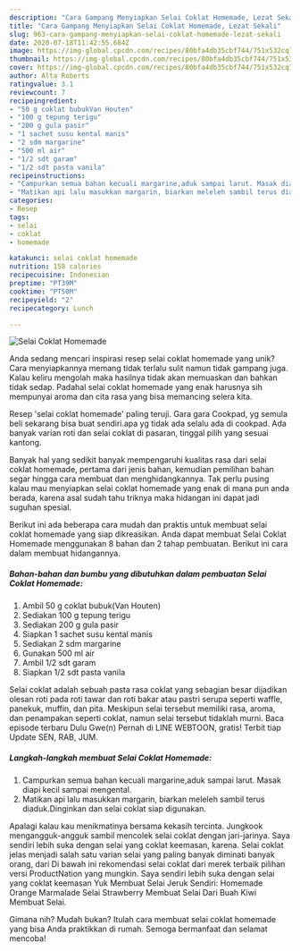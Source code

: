 ```yaml
---
description: "Cara Gampang Menyiapkan Selai Coklat Homemade, Lezat Sekali"
title: "Cara Gampang Menyiapkan Selai Coklat Homemade, Lezat Sekali"
slug: 963-cara-gampang-menyiapkan-selai-coklat-homemade-lezat-sekali
date: 2020-07-18T11:42:55.684Z
image: https://img-global.cpcdn.com/recipes/80bfa4db35cbf744/751x532cq70/selai-coklat-homemade-foto-resep-utama.jpg
thumbnail: https://img-global.cpcdn.com/recipes/80bfa4db35cbf744/751x532cq70/selai-coklat-homemade-foto-resep-utama.jpg
cover: https://img-global.cpcdn.com/recipes/80bfa4db35cbf744/751x532cq70/selai-coklat-homemade-foto-resep-utama.jpg
author: Alta Roberts
ratingvalue: 3.1
reviewcount: 7
recipeingredient:
- "50 g coklat bubukVan Houten"
- "100 g tepung terigu"
- "200 g gula pasir"
- "1 sachet susu kental manis"
- "2 sdm margarine"
- "500 ml air"
- "1/2 sdt garam"
- "1/2 sdt pasta vanila"
recipeinstructions:
- "Campurkan semua bahan kecuali margarine,aduk sampai larut. Masak diapi kecil sampai mengental."
- "Matikan api lalu masukkan margarin, biarkan meleleh sambil terus diaduk.Dinginkan dan selai coklat siap digunakan."
categories:
- Resep
tags:
- selai
- coklat
- homemade

katakunci: selai coklat homemade 
nutrition: 158 calories
recipecuisine: Indonesian
preptime: "PT39M"
cooktime: "PT50M"
recipeyield: "2"
recipecategory: Lunch

---
```



![Selai Coklat Homemade](https://img-global.cpcdn.com/recipes/80bfa4db35cbf744/751x532cq70/selai-coklat-homemade-foto-resep-utama.jpg)

Anda sedang mencari inspirasi resep selai coklat homemade yang unik? Cara menyiapkannya memang tidak terlalu sulit namun tidak gampang juga. Kalau keliru mengolah maka hasilnya tidak akan memuaskan dan bahkan tidak sedap. Padahal selai coklat homemade yang enak harusnya sih mempunyai aroma dan cita rasa yang bisa memancing selera kita.

Resep &#39;selai coklat homemade&#39; paling teruji. Gara gara Cookpad, yg semula beli sekarang bisa buat sendiri.apa yg tidak ada selalu ada di cookpad. Ada banyak varian roti dan selai coklat di pasaran, tinggal pilih yang sesuai kantong.

Banyak hal yang sedikit banyak mempengaruhi kualitas rasa dari selai coklat homemade, pertama dari jenis bahan, kemudian pemilihan bahan segar hingga cara membuat dan menghidangkannya. Tak perlu pusing kalau mau menyiapkan selai coklat homemade yang enak di mana pun anda berada, karena asal sudah tahu triknya maka hidangan ini dapat jadi suguhan spesial.


Berikut ini ada beberapa cara mudah dan praktis untuk membuat selai coklat homemade yang siap dikreasikan. Anda dapat membuat Selai Coklat Homemade menggunakan 8 bahan dan 2 tahap pembuatan. Berikut ini cara dalam membuat hidangannya.

<!--inarticleads1-->

##### Bahan-bahan dan bumbu yang dibutuhkan dalam pembuatan Selai Coklat Homemade:

1. Ambil 50 g coklat bubuk(Van Houten)
1. Sediakan 100 g tepung terigu
1. Sediakan 200 g gula pasir
1. Siapkan 1 sachet susu kental manis
1. Sediakan 2 sdm margarine
1. Gunakan 500 ml air
1. Ambil 1/2 sdt garam
1. Siapkan 1/2 sdt pasta vanila


Selai coklat adalah sebuah pasta rasa coklat yang sebagian besar dijadikan olesan roti pada roti tawar dan roti bakar atau pastri serupa seperti waffle, panekuk, muffin, dan pita. Meskipun selai tersebut memiliki rasa, aroma, dan penampakan seperti coklat, namun selai tersebut tidaklah murni. Baca episode terbaru Dulu Gwe(n) Pernah di LINE WEBTOON, gratis! Terbit tiap Update SEN, RAB, JUM. 

<!--inarticleads2-->

##### Langkah-langkah membuat Selai Coklat Homemade:

1. Campurkan semua bahan kecuali margarine,aduk sampai larut. Masak diapi kecil sampai mengental.
1. Matikan api lalu masukkan margarin, biarkan meleleh sambil terus diaduk.Dinginkan dan selai coklat siap digunakan.


Apalagi kalau kau menikmatinya bersama kekasih tercinta. Jungkook mengangguk-angguk sambil mencolek selai coklat dengan jari-jarinya. Saya sendiri lebih suka dengan selai yang coklat keemasan, karena. Selai coklat jelas menjadi salah satu varian selai yang paling banyak diminati banyak orang, dari Di bawah ini rekomendasi selai coklat dari merek terbaik pilihan versi ProductNation yang mungkin. Saya sendiri lebih suka dengan selai yang coklat keemasan Yuk Membuat Selai Jeruk Sendiri: Homemade Orange Marmalade Selai Strawberry Membuat Selai Dari Buah Kiwi Membuat Selai. 

Gimana nih? Mudah bukan? Itulah cara membuat selai coklat homemade yang bisa Anda praktikkan di rumah. Semoga bermanfaat dan selamat mencoba!

